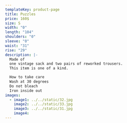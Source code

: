 ```yaml
---
templateKey: product-page
title: Puzzles
price: 160$
size: S
width: "0"
length: "104"
shoulders: "0"
sleeve: "0"
waist: "31"
rise: "29"
description: |-
  Made of
  one vintage sack and two pairs of reworked trousers.
  This item is one of a kind.

  How to take care
  Wash at 30 degrees
  Do not bleach
  Iron inside out
images:
  - image1: ../../static/32.jpg
    image2: ../../static/33.jpg
    image3: ../../static/31.jpg
    image4:
---
```

